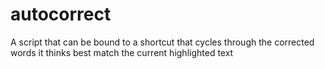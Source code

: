 # autocorrect
A script that can be bound to a shortcut that cycles through the corrected words it thinks best match the current highlighted text
